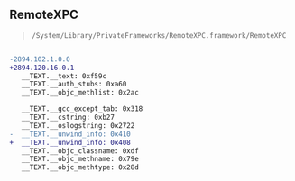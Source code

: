 ## RemoteXPC

> `/System/Library/PrivateFrameworks/RemoteXPC.framework/RemoteXPC`

```diff

-2894.102.1.0.0
+2894.120.16.0.1
   __TEXT.__text: 0xf59c
   __TEXT.__auth_stubs: 0xa60
   __TEXT.__objc_methlist: 0x2ac

   __TEXT.__gcc_except_tab: 0x318
   __TEXT.__cstring: 0xb27
   __TEXT.__oslogstring: 0x2722
-  __TEXT.__unwind_info: 0x410
+  __TEXT.__unwind_info: 0x408
   __TEXT.__objc_classname: 0xdf
   __TEXT.__objc_methname: 0x79e
   __TEXT.__objc_methtype: 0x28d

```
